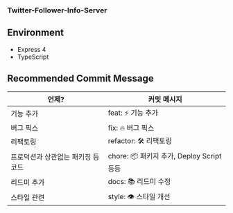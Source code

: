<h3>Twitter-Follower-Info-Server</h3>



## Environment
- Express 4
- TypeScript

## Recommended Commit Message

| 언제?                              | 커밋 메시지                               |
| ---------------------------------- | ----------------------------------------- |
| 기능 추가                          | feat: ⚡️ 기능 추가                       |
| 버그 픽스                          | fix: 🔥 버그 픽스                         |
| 리팩토링                           | refactor: 🛠 리팩토링                      |
| 프로덕션과 상관없는 패키징 등 코드 | chore: 📦 패키지 추가, Deploy Script 등등 |
| 리드미 추가                        | docs: 📚 리드미 수정                      |
| 스타일 관련                        | style: 👁 스타일 개선            |
